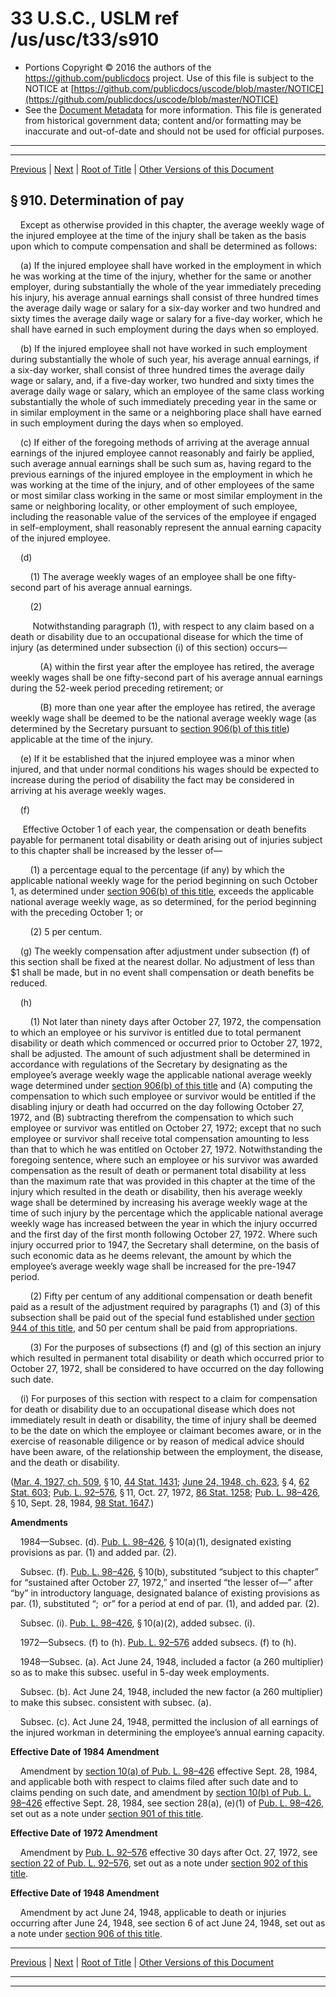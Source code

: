---
---

# 33 U.S.C., USLM ref /us/usc/t33/s910

* Portions Copyright © 2016 the authors of the https://github.com/publicdocs project.
  Use of this file is subject to the NOTICE at [https://github.com/publicdocs/uscode/blob/master/NOTICE](https://github.com/publicdocs/uscode/blob/master/NOTICE)
* See the [Document Metadata](././../../../..//README.md) for more information.
  This file is generated from historical government data; content and/or formatting may be inaccurate and out-of-date and should not be used for official purposes.

----------
----------

[Previous](./../../../..//us/usc/t33/ch18/m__us_usc_t33_s909.md) | [Next](./../../../..//us/usc/t33/ch18/m__us_usc_t33_s911.md) | [Root of Title](./../../../../) | [Other Versions of this Document](https://publicdocs.github.io/go/links?ns=uslm&ref=%2Fus%2Fusc%2Ft33%2Fs910)

## § 910. Determination of pay

    Except as otherwise provided in this chapter, the average weekly wage of the injured employee at the time of the injury shall be taken as the basis upon which to compute compensation and shall be determined as follows:

    (a) If the injured employee shall have worked in the employment in which he was working at the time of the injury, whether for the same or another employer, during substantially the whole of the year immediately preceding his injury, his average annual earnings shall consist of three hundred times the average daily wage or salary for a six-day worker and two hundred and sixty times the average daily wage or salary for a five-day worker, which he shall have earned in such employment during the days when so employed.

    (b) If the injured employee shall not have worked in such employment during substantially the whole of such year, his average annual earnings, if a six-day worker, shall consist of three hundred times the average daily wage or salary, and, if a five-day worker, two hundred and sixty times the average daily wage or salary, which an employee of the same class working substantially the whole of such immediately preceding year in the same or in similar employment in the same or a neighboring place shall have earned in such employment during the days when so employed.

    (c) If either of the foregoing methods of arriving at the average annual earnings of the injured employee cannot reasonably and fairly be applied, such average annual earnings shall be such sum as, having regard to the previous earnings of the injured employee in the employment in which he was working at the time of the injury, and of other employees of the same or most similar class working in the same or most similar employment in the same or neighboring locality, or other employment of such employee, including the reasonable value of the services of the employee if engaged in self-employment, shall reasonably represent the annual earning capacity of the injured employee.

    (d)

        (1) The average weekly wages of an employee shall be one fifty-second part of his average annual earnings.

        (2)

         Notwithstanding paragraph (1), with respect to any claim based on a death or disability due to an occupational disease for which the time of injury (as determined under subsection (i) of this section) occurs—

            (A) within the first year after the employee has retired, the average weekly wages shall be one fifty-second part of his average annual earnings during the 52-week period preceding retirement; or

            (B) more than one year after the employee has retired, the average weekly wage shall be deemed to be the national average weekly wage (as determined by the Secretary pursuant to [section 906(b) of this title][/us/usc/t33/s906/b]) applicable at the time of the injury.

    (e) If it be established that the injured employee was a minor when injured, and that under normal conditions his wages should be expected to increase during the period of disability the fact may be considered in arriving at his average weekly wages.

    (f)

     Effective October 1 of each year, the compensation or death benefits payable for permanent total disability or death arising out of injuries subject to this chapter shall be increased by the lesser of—

        (1) a percentage equal to the percentage (if any) by which the applicable national weekly wage for the period beginning on such October 1, as determined under [section 906(b) of this title][/us/usc/t33/s906/b], exceeds the applicable national average weekly wage, as so determined, for the period beginning with the preceding October 1; or

        (2) 5 per centum.

    (g) The weekly compensation after adjustment under subsection (f) of this section shall be fixed at the nearest dollar. No adjustment of less than $1 shall be made, but in no event shall compensation or death benefits be reduced.

    (h)

        (1) Not later than ninety days after October 27, 1972, the compensation to which an employee or his survivor is entitled due to total permanent disability or death which commenced or occurred prior to October 27, 1972, shall be adjusted. The amount of such adjustment shall be determined in accordance with regulations of the Secretary by designating as the employee’s average weekly wage the applicable national average weekly wage determined under [section 906(b) of this title][/us/usc/t33/s906/b] and (A) computing the compensation to which such employee or survivor would be entitled if the disabling injury or death had occurred on the day following October 27, 1972, and (B) subtracting therefrom the compensation to which such employee or survivor was entitled on October 27, 1972; except that no such employee or survivor shall receive total compensation amounting to less than that to which he was entitled on October 27, 1972. Notwithstanding the foregoing sentence, where such an employee or his survivor was awarded compensation as the result of death or permanent total disability at less than the maximum rate that was provided in this chapter at the time of the injury which resulted in the death or disability, then his average weekly wage shall be determined by increasing his average weekly wage at the time of such injury by the percentage which the applicable national average weekly wage has increased between the year in which the injury occurred and the first day of the first month following October 27, 1972. Where such injury occurred prior to 1947, the Secretary shall determine, on the basis of such economic data as he deems relevant, the amount by which the employee’s average weekly wage shall be increased for the pre-1947 period.

        (2) Fifty per centum of any additional compensation or death benefit paid as a result of the adjustment required by paragraphs (1) and (3) of this subsection shall be paid out of the special fund established under [section 944 of this title][/us/usc/t33/s944], and 50 per centum shall be paid from appropriations.

        (3) For the purposes of subsections (f) and (g) of this section an injury which resulted in permanent total disability or death which occurred prior to October 27, 1972, shall be considered to have occurred on the day following such date.

    (i) For purposes of this section with respect to a claim for compensation for death or disability due to an occupational disease which does not immediately result in death or disability, the time of injury shall be deemed to be the date on which the employee or claimant becomes aware, or in the exercise of reasonable diligence or by reason of medical advice should have been aware, of the relationship between the employment, the disease, and the death or disability.

([Mar. 4, 1927, ch. 509][/us/act/1927-03-04/ch509], § 10, [44 Stat. 1431][/us/stat/44/1431]; [June 24, 1948, ch. 623][/us/act/1948-06-24/ch623], § 4, [62 Stat. 603][/us/stat/62/603]; [Pub. L. 92–576][/us/pl/92/576], § 11, Oct. 27, 1972, [86 Stat. 1258][/us/stat/86/1258]; [Pub. L. 98–426][/us/pl/98/426], § 10, Sept. 28, 1984, [98 Stat. 1647][/us/stat/98/1647].)

 __Amendments__ 

    1984—Subsec. (d). [Pub. L. 98–426][/us/pl/98/426], § 10(a)(1), designated existing provisions as par. (1) and added par. (2).

    Subsec. (f). [Pub. L. 98–426][/us/pl/98/426], § 10(b), substituted “subject to this chapter” for “sustained after October 27, 1972,” and inserted “the lesser of—” after “by” in introductory language, designated balance of existing provisions as par. (1), substituted “; or” for a period at end of par. (1), and added par. (2).

    Subsec. (i). [Pub. L. 98–426][/us/pl/98/426], § 10(a)(2), added subsec. (i).

    1972—Subsecs. (f) to (h). [Pub. L. 92–576][/us/pl/92/576] added subsecs. (f) to (h).

    1948—Subsec. (a). Act June 24, 1948, included a factor (a 260 multiplier) so as to make this subsec. useful in 5-day week employments.

    Subsec. (b). Act June 24, 1948, included the new factor (a 260 multiplier) to make this subsec. consistent with subsec. (a).

    Subsec. (c). Act June 24, 1948, permitted the inclusion of all earnings of the injured workman in determining the employee’s annual earning capacity.

 __Effective Date of 1984 Amendment__ 

    Amendment by [section 10(a) of Pub. L. 98–426][/us/pl/98/426/s10/a] effective Sept. 28, 1984, and applicable both with respect to claims filed after such date and to claims pending on such date, and amendment by [section 10(b) of Pub. L. 98–426][/us/pl/98/426/s10/b] effective Sept. 28, 1984, see section 28(a), (e)(1) of [Pub. L. 98–426][/us/pl/98/426], set out as a note under [section 901 of this title][/us/usc/t33/s901].

 __Effective Date of 1972 Amendment__ 

    Amendment by [Pub. L. 92–576][/us/pl/92/576] effective 30 days after Oct. 27, 1972, see [section 22 of Pub. L. 92–576][/us/pl/92/576/s22], set out as a note under [section 902 of this title][/us/usc/t33/s902].

 __Effective Date of 1948 Amendment__ 

    Amendment by act June 24, 1948, applicable to death or injuries occurring after June 24, 1948, see section 6 of act June 24, 1948, set out as a note under [section 906 of this title][/us/usc/t33/s906].

----------

[Previous](./../../../..//us/usc/t33/ch18/m__us_usc_t33_s909.md) | [Next](./../../../..//us/usc/t33/ch18/m__us_usc_t33_s911.md) | [Root of Title](./../../../../) | [Other Versions of this Document](https://publicdocs.github.io/go/links?ns=uslm&ref=%2Fus%2Fusc%2Ft33%2Fs910)

----------
----------

[/us/usc/t33/s906/b]: https://publicdocs.github.io/go/links?ns=uslm&ref=%2Fus%2Fusc%2Ft33%2Fs906%2Fb
[/us/usc/t33/s906/b]: https://publicdocs.github.io/go/links?ns=uslm&ref=%2Fus%2Fusc%2Ft33%2Fs906%2Fb
[/us/usc/t33/s906/b]: https://publicdocs.github.io/go/links?ns=uslm&ref=%2Fus%2Fusc%2Ft33%2Fs906%2Fb
[/us/usc/t33/s944]: https://publicdocs.github.io/go/links?ns=uslm&ref=%2Fus%2Fusc%2Ft33%2Fs944
[/us/act/1927-03-04/ch509]: https://publicdocs.github.io/go/links?ns=uslm&ref=%2Fus%2Fact%2F1927-03-04%2Fch509
[/us/stat/44/1431]: https://publicdocs.github.io/go/links?ns=uslm&ref=%2Fus%2Fstat%2F44%2F1431
[/us/act/1948-06-24/ch623]: https://publicdocs.github.io/go/links?ns=uslm&ref=%2Fus%2Fact%2F1948-06-24%2Fch623
[/us/stat/62/603]: https://publicdocs.github.io/go/links?ns=uslm&ref=%2Fus%2Fstat%2F62%2F603
[/us/pl/92/576]: https://publicdocs.github.io/go/links?ns=uslm&ref=%2Fus%2Fpl%2F92%2F576
[/us/stat/86/1258]: https://publicdocs.github.io/go/links?ns=uslm&ref=%2Fus%2Fstat%2F86%2F1258
[/us/pl/98/426]: https://publicdocs.github.io/go/links?ns=uslm&ref=%2Fus%2Fpl%2F98%2F426
[/us/stat/98/1647]: https://publicdocs.github.io/go/links?ns=uslm&ref=%2Fus%2Fstat%2F98%2F1647
[/us/pl/98/426]: https://publicdocs.github.io/go/links?ns=uslm&ref=%2Fus%2Fpl%2F98%2F426
[/us/pl/98/426]: https://publicdocs.github.io/go/links?ns=uslm&ref=%2Fus%2Fpl%2F98%2F426
[/us/pl/98/426]: https://publicdocs.github.io/go/links?ns=uslm&ref=%2Fus%2Fpl%2F98%2F426
[/us/pl/92/576]: https://publicdocs.github.io/go/links?ns=uslm&ref=%2Fus%2Fpl%2F92%2F576
[/us/pl/98/426/s10/a]: https://publicdocs.github.io/go/links?ns=uslm&ref=%2Fus%2Fpl%2F98%2F426%2Fs10%2Fa
[/us/pl/98/426/s10/b]: https://publicdocs.github.io/go/links?ns=uslm&ref=%2Fus%2Fpl%2F98%2F426%2Fs10%2Fb
[/us/pl/98/426]: https://publicdocs.github.io/go/links?ns=uslm&ref=%2Fus%2Fpl%2F98%2F426
[/us/usc/t33/s901]: https://publicdocs.github.io/go/links?ns=uslm&ref=%2Fus%2Fusc%2Ft33%2Fs901
[/us/pl/92/576]: https://publicdocs.github.io/go/links?ns=uslm&ref=%2Fus%2Fpl%2F92%2F576
[/us/pl/92/576/s22]: https://publicdocs.github.io/go/links?ns=uslm&ref=%2Fus%2Fpl%2F92%2F576%2Fs22
[/us/usc/t33/s902]: https://publicdocs.github.io/go/links?ns=uslm&ref=%2Fus%2Fusc%2Ft33%2Fs902
[/us/usc/t33/s906]: https://publicdocs.github.io/go/links?ns=uslm&ref=%2Fus%2Fusc%2Ft33%2Fs906


